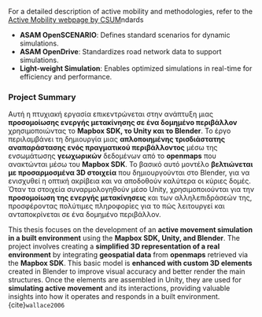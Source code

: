 For a detailed description of active mobility and methodologies, refer to the [Active Mobility webpage by CSUM](https://csum.civ.uth.gr/active-mobility/)ndards

- **ASAM OpenSCENARIO**: Defines standard scenarios for dynamic simulations.
- **ASAM OpenDrive**: Standardizes road network data to support simulations.
- **Light-weight Simulation**: Enables optimized simulations in real-time for efficiency and performance.

### Project Summary

Αυτή η πτυχιακή εργασία επικεντρώνεται στην ανάπτυξη μιας **προσομοίωσης ενεργής μετακίνησης σε ένα δομημένο περιβάλλον** χρησιμοποιώντας το **Mapbox SDK, το Unity και το Blender**. Το έργο περιλαμβάνει τη δημιουργία μιας **απλοποιημένης τρισδιάστατης αναπαράστασης ενός πραγματικού περιβάλλοντος** μέσω της ενσωμάτωσης **γεωχωρικών** δεδομένων από το **openmaps** που ανακτώνται μέσω του **Mapbox SDK**. Το βασικό αυτό μοντέλο **βελτιώνεται με προσαρμοσμένα 3D στοιχεία** που δημιουργούνται στο Blender, για να ενισχυθεί η οπτική ακρίβεια και να αποδοθούν καλύτερα οι κύριες δομές. Όταν τα στοιχεία συναρμολογηθούν μέσο Unity, χρησιμοποιούνται για την **προσομοίωση της ενεργής μετακίνησεις** και των αλληλεπιδράσεών της, προσφέροντας πολύτιμες πληροφορίες για το πώς λειτουργεί και ανταποκρίνεται σε ένα δομημένο περιβάλλον.

This thesis focuses on the development of an **active movement simulation in a built environment** using the **Mapbox SDK, Unity, and Blender**. The project involves creating a **simplified 3D representation of a real environment** by integrating **geospatial data** from **openmaps** retrieved via the **Mapbox SDK**. This basic model is **enhanced with custom 3D elements** created in Blender to improve visual accuracy and better render the main structures. Once the elements are assembled in Unity, they are used for **simulating active movement** and its interactions, providing valuable insights into how it operates and responds in a built environment.{cite}`wallace2006`

